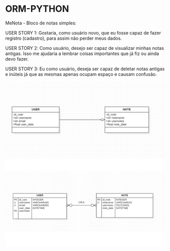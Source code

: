# ORM-PYTHON

MeNota - Bloco de notas simples:

USER STORY 1:
Gostaria, como usuário novo, que eu fosse capaz de fazer registro (cadastro), para assim não perder meus dados.

USER STORY 2:
Como usuário, desejo ser capaz de visualizar minhas notas antigas. Isso me ajudaria a lembrar coisas importantes que já fiz ou ainda devo fazer.

USER STORY 3:
Eu como usuário, deseja ser capaz de deletar notas antigas e inúteis já que as mesmas apenas ocupam espaço e causam confusão.

![alt text](https://github.com/LuisFilipeAraujo/ORM-PYTHON/blob/main/imagens/class_menota.png)
![alt text](https://github.com/LuisFilipeAraujo/ORM-PYTHON/blob/main/imagens/er_menota.png)
